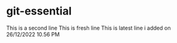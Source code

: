 # git-essential
This is a second line
This is fresh line
This is latest line i added on 26/12/2022 10.56 PM
